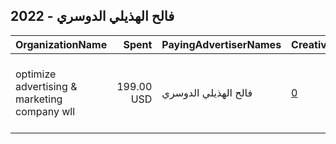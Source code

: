 ## 2022 - فالح الهذيلي الدوسري 
|OrganizationName|Spent|PayingAdvertiserNames|CreativeUrls|Impressions|Genders|AgeBrackets|CountryCodes|BillingAddresses|CandidateBallotInformation|
|:---|---:|:---|:---|---:|:---|:---|:---|:---|:---|
|optimize advertising & marketing company wll|199.00 USD|فالح الهذيلي الدوسري|[0](https://www.snap.com/political-ads/asset/a7edc872fafae078fe4bb443a2aa30f9136c2e0e7883cef79ba05b0faf390071?mediaType=jpg)|179,744||18+|kuwait|"jaber almubarak st, behbehani complex, m floor, office 56,KUWAIT CITY,13046,KW"||
